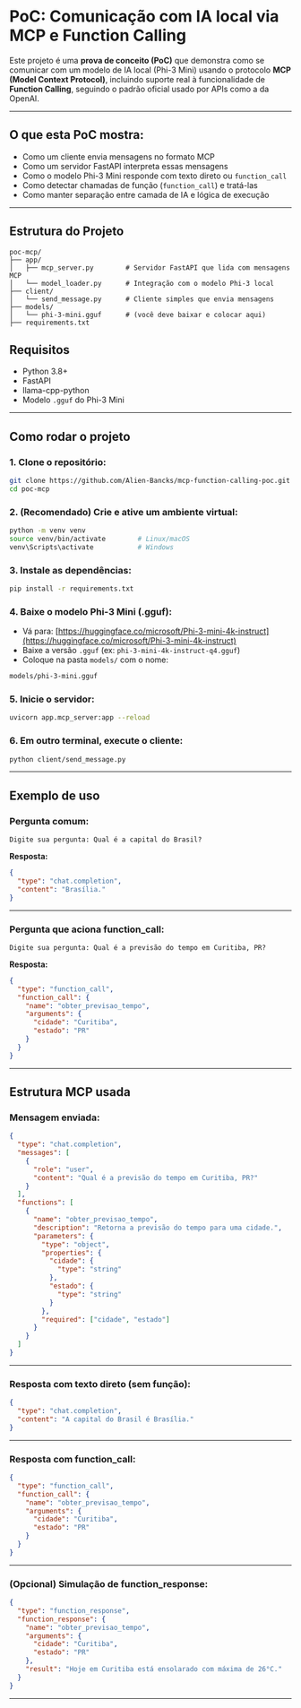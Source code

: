 # PoC: Comunicação com IA local via MCP e Function Calling

Este projeto é uma **prova de conceito (PoC)** que demonstra como se comunicar com um modelo de IA local (Phi-3 Mini) usando o protocolo **MCP (Model Context Protocol)**, incluindo suporte real à funcionalidade de **Function Calling**, seguindo o padrão oficial usado por APIs como a da OpenAI.

---

## O que esta PoC mostra:

- Como um cliente envia mensagens no formato MCP  
- Como um servidor FastAPI interpreta essas mensagens  
- Como o modelo Phi-3 Mini responde com texto direto ou `function_call`  
- Como detectar chamadas de função (`function_call`) e tratá-las  
- Como manter separação entre camada de IA e lógica de execução  

---

## Estrutura do Projeto

```
poc-mcp/
├── app/
│   ├── mcp_server.py        # Servidor FastAPI que lida com mensagens MCP
│   └── model_loader.py      # Integração com o modelo Phi-3 local
├── client/
│   └── send_message.py      # Cliente simples que envia mensagens
├── models/
│   └── phi-3-mini.gguf      # (você deve baixar e colocar aqui)
├── requirements.txt
```


## Requisitos

- Python 3.8+
- FastAPI
- llama-cpp-python
- Modelo `.gguf` do Phi-3 Mini

---

## Como rodar o projeto

### 1. Clone o repositório:

```bash
git clone https://github.com/Alien-Bancks/mcp-function-calling-poc.git
cd poc-mcp
```

### 2. (Recomendado) Crie e ative um ambiente virtual:

```bash
python -m venv venv
source venv/bin/activate        # Linux/macOS
venv\Scripts\activate           # Windows
```

### 3. Instale as dependências:

```bash
pip install -r requirements.txt
```

### 4. Baixe o modelo Phi-3 Mini (.gguf):

- Vá para: [https://huggingface.co/microsoft/Phi-3-mini-4k-instruct](https://huggingface.co/microsoft/Phi-3-mini-4k-instruct)
- Baixe a versão `.gguf` (ex: `phi-3-mini-4k-instruct-q4.gguf`)
- Coloque na pasta `models/` com o nome:

```bash
models/phi-3-mini.gguf
```

### 5. Inicie o servidor:

```bash
uvicorn app.mcp_server:app --reload
```

### 6. Em outro terminal, execute o cliente:

```bash
python client/send_message.py
```

---

## Exemplo de uso

### Pergunta comum:

```
Digite sua pergunta: Qual é a capital do Brasil?
```

**Resposta:**

```json
{
  "type": "chat.completion",
  "content": "Brasília."
}
```

---

### Pergunta que aciona function_call:

```
Digite sua pergunta: Qual é a previsão do tempo em Curitiba, PR?
```

**Resposta:**

```json
{
  "type": "function_call",
  "function_call": {
    "name": "obter_previsao_tempo",
    "arguments": {
      "cidade": "Curitiba",
      "estado": "PR"
    }
  }
}
```

---

## Estrutura MCP usada

### Mensagem enviada:

```json
{
  "type": "chat.completion",
  "messages": [
    {
      "role": "user",
      "content": "Qual é a previsão do tempo em Curitiba, PR?"
    }
  ],
  "functions": [
    {
      "name": "obter_previsao_tempo",
      "description": "Retorna a previsão do tempo para uma cidade.",
      "parameters": {
        "type": "object",
        "properties": {
          "cidade": {
            "type": "string"
          },
          "estado": {
            "type": "string"
          }
        },
        "required": ["cidade", "estado"]
      }
    }
  ]
}
```

---

### Resposta com texto direto (sem função):

```json
{
  "type": "chat.completion",
  "content": "A capital do Brasil é Brasília."
}
```

---

### Resposta com function_call:

```json
{
  "type": "function_call",
  "function_call": {
    "name": "obter_previsao_tempo",
    "arguments": {
      "cidade": "Curitiba",
      "estado": "PR"
    }
  }
}
```

---

### (Opcional) Simulação de function_response:

```json
{
  "type": "function_response",
  "function_response": {
    "name": "obter_previsao_tempo",
    "arguments": {
      "cidade": "Curitiba",
      "estado": "PR"
    },
    "result": "Hoje em Curitiba está ensolarado com máxima de 26°C."
  }
}
```

---



